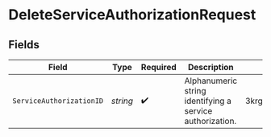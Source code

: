 # DeleteServiceAuthorizationRequest


## Fields

| Field                                                    | Type                                                     | Required                                                 | Description                                              | Example                                                  |
| -------------------------------------------------------- | -------------------------------------------------------- | -------------------------------------------------------- | -------------------------------------------------------- | -------------------------------------------------------- |
| `ServiceAuthorizationID`                                 | *string*                                                 | :heavy_check_mark:                                       | Alphanumeric string identifying a service authorization. | 3krg2uUGZzb2W9Euo4moOY                                   |